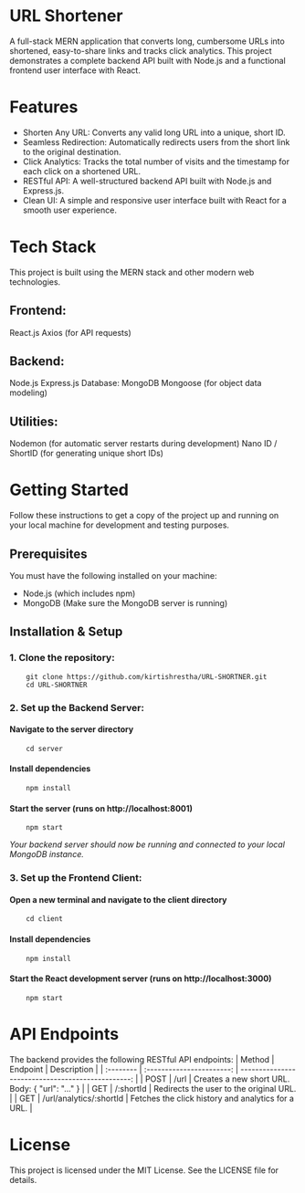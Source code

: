 # URL Shortener
A full-stack MERN application that converts long, cumbersome URLs into shortened, easy-to-share links and tracks click analytics. This project demonstrates a complete backend API built with Node.js and a functional frontend user interface with React.

# Features
- Shorten Any URL: Converts any valid long URL into a unique, short ID.
- Seamless Redirection: Automatically redirects users from the short link to the original destination.
- Click Analytics: Tracks the total number of visits and the timestamp for each click on a shortened URL.
- RESTful API: A well-structured backend API built with Node.js and Express.js.
- Clean UI: A simple and responsive user interface built with React for a smooth user experience.


# Tech Stack
This project is built using the MERN stack and other modern web technologies.

## Frontend:
React.js
Axios (for API requests)

## Backend:
Node.js
Express.js
Database:
MongoDB
Mongoose (for object data modeling)

## Utilities:
Nodemon (for automatic server restarts during development)
Nano ID / ShortID (for generating unique short IDs)


# Getting Started
Follow these instructions to get a copy of the project up and running on your local machine for development and testing purposes.

## Prerequisites
You must have the following installed on your machine:
- Node.js (which includes npm)
- MongoDB (Make sure the MongoDB server is running)

## Installation & Setup
### 1. Clone the repository:
```
    git clone https://github.com/kirtishrestha/URL-SHORTNER.git
    cd URL-SHORTNER
```

### 2. Set up the Backend Server:
#### Navigate to the server directory
```
    cd server
```

#### Install dependencies
```
    npm install
```

#### Start the server (runs on http://localhost:8001)
```
    npm start
```

_Your backend server should now be running and connected to your local MongoDB instance._

### 3. Set up the Frontend Client:
#### Open a new terminal and navigate to the client directory
```
    cd client
```

#### Install dependencies
```
    npm install
```

#### Start the React development server (runs on http://localhost:3000)
```
    npm start
```

# API Endpoints
The backend provides the following RESTful API endpoints:
| Method	| Endpoint	                | Description                                       |
| :-------- | :-----------------------: | ------------------------------------------------: |
| POST      | /url	                    | Creates a new short URL. Body: { "url": "..." } |
| GET	    | /:shortId	                | Redirects the user to the original URL. |
| GET       | /url/analytics/:shortId	| Fetches the click history and analytics for a URL. |



# License
This project is licensed under the MIT License. See the LICENSE file for details.
